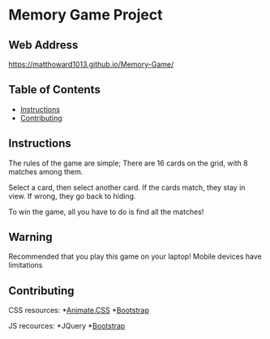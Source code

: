 # Memory Game Project
## Web Address
https://matthoward1013.github.io/Memory-Game/
## Table of Contents

* [Instructions](#instructions)
* [Contributing](#contributing)

## Instructions

The rules of the game are simple; There are 16 cards on the grid, with 8 matches among them.

Select a card, then select another card. If the cards match, they stay in view. If wrong, they go back to hiding. 

To win the game, all you have to do is find all the matches!


## Warning

Recommended that you play this game on your laptop! Mobile devices have limitations

## Contributing

CSS resources:
*[Animate.CSS](https://daneden.github.io/animate.css/)
*[Bootstrap](http://getbootstrap.com/)

JS recources:
*JQuery
*[Bootstrap](https://getbootstrap.com/)
